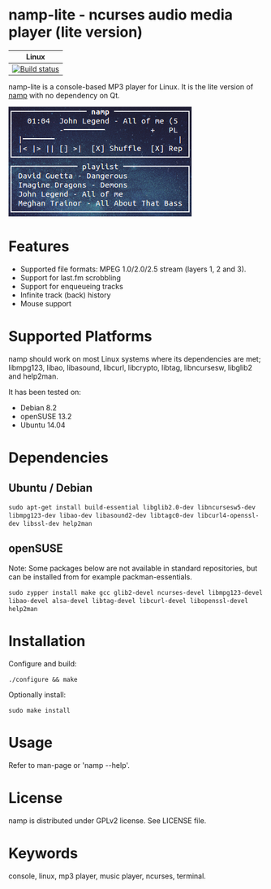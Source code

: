 namp-lite - ncurses audio media player (lite version)
=====================================================

| **Linux** |
|-----------|
| [![Build status](https://travis-ci.org/d99kris/namp-lite.svg?branch=master)](https://travis-ci.org/d99kris/namp-lite) |

namp-lite is a console-based MP3 player for Linux. It is the lite version of
[namp](https://github.com/d99kris/namp) with no dependency on Qt.

![namp screenshot](/doc/namp-screenshot.png)

Features
========
- Supported file formats: MPEG 1.0/2.0/2.5 stream (layers 1, 2 and 3).
- Support for last.fm scrobbling
- Support for enqueueing tracks
- Infinite track (back) history
- Mouse support

Supported Platforms
===================
namp should work on most Linux systems where its dependencies are met;
libmpg123, libao, libasound, libcurl, libcrypto, libtag, libncursesw, libglib2 and help2man.

It has been tested on:
- Debian 8.2
- openSUSE 13.2
- Ubuntu 14.04

Dependencies
============

Ubuntu / Debian
---------------

    sudo apt-get install build-essential libglib2.0-dev libncursesw5-dev libmpg123-dev libao-dev libasound2-dev libtagc0-dev libcurl4-openssl-dev libssl-dev help2man

openSUSE
--------
Note: Some packages below are not available in standard repositories, but can be installed from for example packman-essentials.

    sudo zypper install make gcc glib2-devel ncurses-devel libmpg123-devel libao-devel alsa-devel libtag-devel libcurl-devel libopenssl-devel help2man

Installation
============
Configure and build:

    ./configure && make

Optionally install:

    sudo make install

Usage
=====
Refer to man-page or 'namp --help'.

License
=======
namp is distributed under GPLv2 license. See LICENSE file.

Keywords
========
console, linux, mp3 player, music player, ncurses, terminal.

